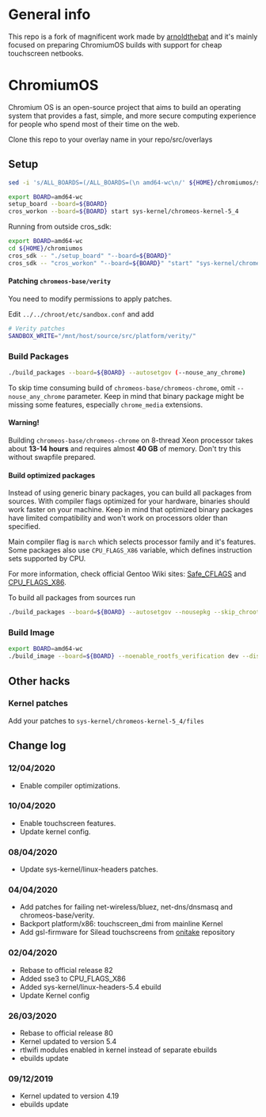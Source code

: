 <!-- cSpell:ignore brcm, realtek, setup, chromiumos, eclass, cros, workon, chromeos, auserver, devserver, noenable, rootfs, updatable, backlight -->

# General info
This repo is a fork of magnificent work made by [arnoldthebat](https://github.com/arnoldthebat) and it's mainly focused on preparing ChromiumOS builds with support for cheap touchscreen netbooks.

# ChromiumOS

Chromium OS is an open-source project that aims to build an operating system that provides a fast, simple, and more secure computing experience for people who spend most of their time on the web.

Clone this repo to your overlay name in your repo/src/overlays

## Setup

```bash
sed -i 's/ALL_BOARDS=(/ALL_BOARDS=(\n amd64-wc\n/' ${HOME}/chromiumos/src/third_party/chromiumos-overlay/eclass/cros-board.eclass

export BOARD=amd64-wc
setup_board --board=${BOARD}
cros_workon --board=${BOARD} start sys-kernel/chromeos-kernel-5_4
```

Running from outside cros_sdk:

```bash
export BOARD=amd64-wc
cd ${HOME}/chromiumos
cros_sdk -- "./setup_board" "--board=${BOARD}"
cros_sdk -- "cros_workon" "--board=${BOARD}" "start" "sys-kernel/chromeos-kernel-5_4"
```

#### Patching `chromeos-base/verity`
You need to modify permissions to apply patches.

Edit `../../chroot/etc/sandbox.conf` and add

```bash
# Verity patches
SANDBOX_WRITE="/mnt/host/source/src/platform/verity/"
```

### Build Packages

```bash
./build_packages --board=${BOARD} --autosetgov (--nouse_any_chrome)
```

To skip time consuming build of `chromeos-base/chromeos-chrome`, omit `--nouse_any_chrome` parameter.
Keep in mind that binary package might be missing some features, especially `chrome_media` extensions.

#### Warning!
Building `chromeos-base/chromeos-chrome` on 8-thread Xeon processor takes about **13-14 hours** and requires almost **40 GB**
of memory. Don't try this without swapfile prepared.

#### Build optimized packages

Instead of using generic binary packages, you can build all packages from sources. With compiler flags
optimized for your hardware, binaries should work faster on your machine. Keep in mind that optimized binary
packages have limited compatibility and won't work on processors older than specified.

Main compiler flag is `march` which selects processor family and it's features. Some packages also use
`CPU_FLAGS_X86` variable, which defines instruction sets supported by CPU.

For more information, check official Gentoo Wiki sites: [Safe_CFLAGS](https://wiki.gentoo.org/wiki/Safe_CFLAGS) and
[CPU_FLAGS_X86](https://wiki.gentoo.org/wiki/CPU_FLAGS_X86).

To build all packages from sources run
```bash
./build_packages --board=${BOARD} --autosetgov --nousepkg --skip_chroot_upgrade --skip_toolchain_update
```

### Build Image

```bash
export BOARD=amd64-wc
./build_image --board=${BOARD} --noenable_rootfs_verification dev --disk_layout 2gb-rootfs-updatable
```

## Other hacks

### Kernel patches

Add your patches to `sys-kernel/chromeos-kernel-5_4/files`

## Change log

### 12/04/2020

* Enable compiler optimizations.

### 10/04/2020

* Enable touchscreen features.
* Update kernel config.

### 08/04/2020

* Update sys-kernel/linux-headers patches.

### 04/04/2020

* Add patches for failing net-wireless/bluez, net-dns/dnsmasq and chromeos-base/verity.
* Backport platform/x86: touchscreen_dmi from mainline Kernel
* Add gsl-firmware for Silead touchscreens from [onitake](https://github.com/onitake/gsl-firmware) repository

### 02/04/2020

* Rebase to official release 82
* Added sse3 to CPU_FLAGS_X86
* Added sys-kernel/linux-headers-5.4 ebuild
* Update Kernel config

### 26/03/2020

* Rebase to official release 80
* Kernel updated to version 5.4
* rtlwifi modules enabled in kernel instead of separate ebuilds
* ebuilds update

### 09/12/2019

* Kernel updated to version 4.19
* ebuilds update
